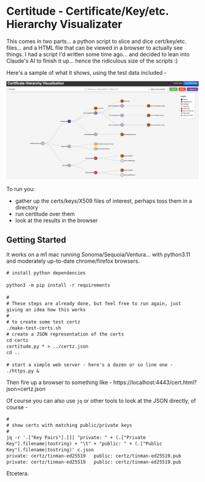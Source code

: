 
Certitude - Certificate/Key/etc. Hierarchy Visualizater
======

This comes in two parts... a python script to slice and dice cert/key/etc. files... and a HTML file that can be viewed
in a browser to actually see things.  I had a script I'd written some time ago... and decided to lean into Claude's AI
to finish it up...  hence the ridiculous size of the scripts :)

Here's a sample of what it shows, using the test data included -

<img src="certitude-basic.png">

To run you:

- gather up the certs/keys/X509 files of interest, perhaps toss them in a directory
- run certitude over them
- look at the results in the browser


Getting Started 
----

It works on a m1 mac running Sonoma/Sequoia/Ventura... with python3.11 and moderately up-to-date chrome/firefox browsers.

    # install python dependencies

    python3 -m pip install -r requirements

    #
    # These steps are already done, but feel free to run again, just giving an idea how this works
    #
    # to create some test certz
    ./make-test-certs.sh
    # create a JSON representation of the certs
    cd certz
    certitude.py * > ../certz.json
    cd ..

    # start a simple web server - here's a dozen or so line one -
    ./https.py &

Then fire up a browser to something like - https://localhost:4443/cert.html?json=certz.json

Of course you can also use `jq` or other tools to look at the JSON directly, of course -

    #
    # show certs with matching public/private keys
    #
    jq -r '.["Key Pairs"].[]| "private: " + (.["Private Key"].filename|tostring) + "\t" + "public: " + (.["Public Key"].filename|tostring)' c.json
    private: certz/tinman-ed25519   public: certz/tinman-ed25519.pub
    private: certz/tinman-ed25519   public: certz/tinman-ed25519.pub

Etcetera.

